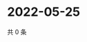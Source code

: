 # 2022-05-25

共 0 条

<!-- BEGIN WEIBO -->
<!-- 最后更新时间 Wed May 25 2022 05:00:58 GMT+0800 (China Standard Time) -->

<!-- END WEIBO -->

